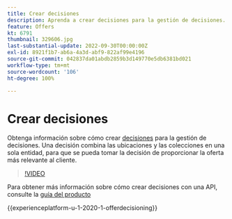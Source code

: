 ```yaml
---
title: Crear decisiones
description: Aprenda a crear decisiones para la gestión de decisiones. Una decisión combina las ubicaciones y las colecciones en una sola entidad, para que se pueda tomar la decisión de proporcionar la oferta más relevante al cliente.
feature: Offers
kt: 6791
thumbnail: 329606.jpg
last-substantial-update: 2022-09-30T00:00:00Z
exl-id: 8921f1b7-ab6a-4a3d-abf9-822af99e4196
source-git-commit: 042837da01abdb2859b3d149770e5db6381bd021
workflow-type: tm+mt
source-wordcount: '106'
ht-degree: 100%

---
```


# Crear decisiones

Obtenga información sobre cómo crear [decisiones](https://experienceleague.adobe.com/docs/journey-optimizer/using/offer-decisioniong/create-manage-activities/create-offer-activities.html?lang=es) para la gestión de decisiones. Una decisión combina las ubicaciones y las colecciones en una sola entidad, para que se pueda tomar la decisión de proporcionar la oferta más relevante al cliente.

>[!VIDEO](https://video.tv.adobe.com/v/329606?quality=12&learn=on)

Para obtener más información sobre cómo crear decisiones con una API, consulte la [guía del producto](https://experienceleague.adobe.com/docs/journey-optimizer/using/offer-decisioniong/api-reference/activities-api/create.html?lang=es)

{{experienceplatform-u-1-2020-1-offerdecisioning}}
